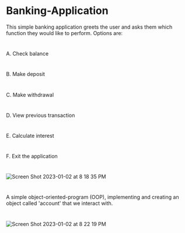 # Banking-Application

This simple banking application greets the user and asks them which function they would like to perform. Options are:
#
A. Check balance 
#
B. Make deposit
#
C. Make withdrawal 
#
D. View previous transaction
#
E. Calculate interest
#
F. Exit the application
#
![Screen Shot 2023-01-02 at 8 18 35 PM](https://user-images.githubusercontent.com/72527380/210289498-632874a5-58fc-478b-bdd7-4c3aec8febff.png)
#
A simple object-oriented-program (OOP), implementing and creating an object called 'account' that we interact with.
#
![Screen Shot 2023-01-02 at 8 22 19 PM](https://user-images.githubusercontent.com/72527380/210289507-e360e69d-69db-4d33-82eb-1478c90b4c9e.png)


